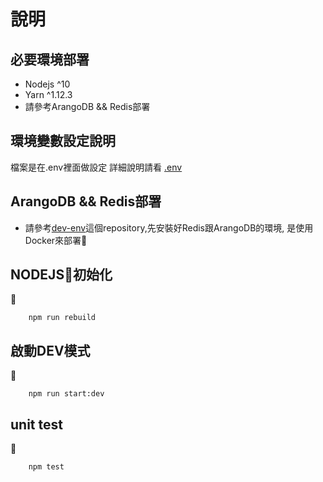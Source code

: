 # 說明

## 必要環境部署
- Nodejs ^10
- Yarn ^1.12.3
- 請參考ArangoDB && Redis部署

## 環境變數設定說明
檔案是在.env裡面做設定
詳細說明請看
[.env](/ENV.md)

## ArangoDB && Redis部署
- 請參考[dev-env](https://git.clctech.co/projects/GP/repos/dev-env/browse)這個repository,先安裝好Redis跟ArangoDB的環境,
是使用Docker來部署


## NODEJS初始化

```
    npm run rebuild
```

## 啟動DEV模式

```
    npm run start:dev
```

## unit test

```
    npm test
```
